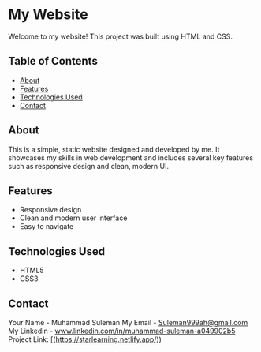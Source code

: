 # My Website

Welcome to my website! This project was built using HTML and CSS.

## Table of Contents

- [About](#about)
- [Features](#features)
- [Technologies Used](#technologies-used)
- [Contact](#contact)

## About

This is a simple, static website designed and developed by me. It showcases my skills in web development and includes several key features such as responsive design and clean, modern UI.

## Features

- Responsive design
- Clean and modern user interface
- Easy to navigate

## Technologies Used

- HTML5
- CSS3

## Contact

Your Name - Muhammad Suleman
My Email -  Suleman999ah@gmail.com
My LinkedIn - www.linkedin.com/in/muhammad-suleman-a049902b5
Project Link: [(https://starlearning.netlify.app/))
